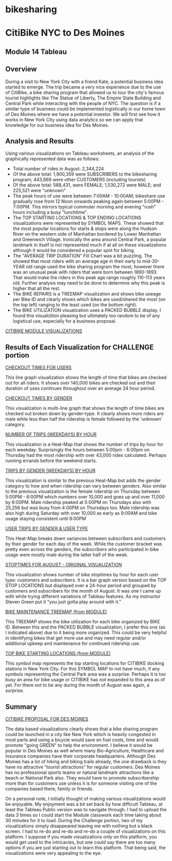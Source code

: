 # bikesharing
# CitiBike NYC to Des Moines
## Module 14 Tableau

## Overview
During a visit to New York City with a friend Kate, a potential business idea started to emerge.  The trip became a very nice experience due to the use of CitiBike, a bike sharing program that allowed us to tour the city's famous tourist highlights like The Statue of Liberty, The Empire State Building and Central Park while interacting with the people of NYC.  The question is if a similar type of business could be implemented logistically in our home town of Des Moines where we have a potential investor.  We will first see how it works in New York City using data analytics so we can apply that knowledge for our business idea for Des Moines.

## Analysis and Results
Using various visualizations on Tableau worksheets, an analysis of the graphically represented data was as follows:
* Total number of rides in August: 2,344,224
* Of the above total: 1,900,359 were SUBSCRIBERS to the bikesharing program; 443,869 were other CUSTOMERS (including tourists)
* Of the above total: 588,431, were FEMALE; 1,530,272 were MALE; and 225,521 were "unknown"
* The peak hours of use were between 7:00AM - 10:00AM; bikeshare use gradually rose from 12 Noon onwards peaking again between 5:00PM - 7:00PM.  This mirrors typical commuter morning and evening "rush" hours including a busy "lunchtime".
* The TOP STARTING LOCATIONS & TOP ENDING LOCATIONS visualizations were represented by SYMBOL MAPS.  These showed that the most popular locations for starts & stops were along the Hudson River on the western side of Manhattan bordered by Lower Manhattan and Greenwich Village.  Ironically the area around Central Park, a popular landmark in itself is not represented much if at all on these visualizations although it would be considered a popular spot for biking.
* The "AVERAGE TRIP DURATION" Fill Chart was a bit puzzling.  The showed that most riders with an average age in their early to mid-30-YEAR old range used the bike sharing program the most, however there was an unusual peak with riders that were born between 1890-1893.  That would make the riders in this peak age range roughly 110-113 years old.  Further analysis may need to be done to determine why this peak is higher that all the rest.
* The BIKE REPAIRS is a TREEMAP visualization and shows bike useage per Bike ID and clearly shows which bikes are used/shared the most (on the top left) ranging to the least used (on the bottom right).
* The BIKE UTILIZATION visualization uses a PACKED BUBBLE display.  I found this visualiztion pleasing but ultimately too random to be of any logistical use, especially for a business proposal.

[CITIBIKE MODULE VISUALIZATIONS](https://public.tableau.com/views/MOD14DASHBOARDNYCCITIBIKE/MOD14CITIBIKEDESMOINESPROPOSAL?:language=en-US&:display_count=n&:origin=viz_share_link)

## Results of Each Visualization for CHALLENGE portion

[CHECKOUT TIMES FOR USERS](https://public.tableau.com/views/CITIBIKEPROPOSALNYCtoDESMOINES/CITIBIKEPROPOSALFORDESMOINES?:language=en-US&:display_count=n&:origin=viz_share_link)

This line graph visualization shows the length of time that bikes are checked out for all riders.  It shows over 140,000 bikes are checked out and their duration of uses continues throughout over an average 24 hour period.

[CHECKOUT TIMES BY GENDER](https://public.tableau.com/shared/FC3W4T3JK?:display_count=n&:origin=viz_share_link)

This visualization is multi-line graph that shows the length of time bikes are checked out broken down by gender-type.  It clearly shows more riders are male while less than half the ridership is female followed by the 'unknown' category.

[NUMBER OF TRIPS (WEEKDAYS) BY HOUR](https://public.tableau.com/shared/WSH4M6HFY?:display_count=n&:origin=viz_share_link)

This visualization is a Heat-Map that shows the number of trips by hour for each weekday.  Surprisingly the hours between 5:00pm - 6:00pm on Thursday had the most ridership with over 43,000 rides calculated.  Perhaps running errands before the weekend starts.

[TRIPS BY GENDER (WEEKDAYS) BY HOUR](https://public.tableau.com/shared/ZTXWXTHGT?:display_count=n&:origin=viz_share_link)

This visualization is similar to the previous Heat-Map but adds the gender category to how and when ridership can vary between genders.  Also similar to the previous visualization is the female ridership on Thursday between 5:00PM - 6:00PM which numbers over 10,000 and goes up and over 11,000 by 6:00PM.  Male ridership peaked at 5:00PM on Thursdays also with 25,256 but was busy from 4:00PM on Thursdays too.  Male ridership was also high during Saturday with over 10,000 as early as 9:00AM and bike usage staying consistent until 8:00PM

[USER TRIPS BY GENDER & USER TYPE](https://public.tableau.com/shared/3QFWC2D8J?:display_count=n&:origin=viz_share_link)

This Heat-Map breaks down variances between subscribers and customers by their gender for each day of the week.  While the customer bracket was pretty even across the genders, the subscribers who participated in bike usage were mostly male during the latter half of the week.

[STOPTIMES FOR AUGUST - ORIGINAL VISUALIZATION](https://public.tableau.com/shared/69RSZNR35?:display_count=n&:origin=viz_share_link)

This visualization shows number of bike stoptimes by hour for each user type: customers and subscribers.  It is a bar graph version based on the TOP STOP LOCATIONS but displayed over a 24-hour period and grouped by customers and subscribers for the month of August.  It was one I came up with while trying different variations of Tableau features.  As my instructor Steven Green put it "you just gotta play around with it."

[BIKE MAINTENANCE TREEMAP (from MODULE)](https://public.tableau.com/shared/ZWZN72NR3?:display_count=n&:origin=viz_share_link)

This TREEMAP shows the bike utilization for each bike organized by BIKE ID.  Between this and the PACKED BUBBLE visualization, I prefer this one (as I indicated above) due to it being more organized.  This could be very helpful in identifying bikes that get more use and may need regular and/or additional upkeep and maintenance for continued ridership use.

[TOP BIKE STARTING LOCATIONS (from MODULE)](https://public.tableau.com/shared/XRJKMCKCP?:display_count=n&:origin=viz_share_link)

This symbol map represents the top starting locations for CITIBIKE docking stations in New York City.  For this SYMBOL MAP to not have much, if any symbols representing the Central Park area was a surprise.  Perhaps it is too busy an area for bike usage or CITIBIKE has not expanded to this area as of yet.  For there not to be any during the month of August was again, a surprise.


## Summary

[CITIBIKE PROPOSAL FOR DES MOINES](https://public.tableau.com/app/profile/takemi.oshiro/viz/CITIBIKEPROPOSALNYCtoDESMOINES/CITIBIKEPROPOSALFORDESMOINES)

The data based visualizations clearly shows that a bike sharing program could be launched in a city like New York which is heavily congested in most parts and using a bicycle would save on fuel costs, time and would promote "going GREEN" to help the environment.  I believe it would be popular in Des Moines as well where many Bio-Agriculture, Healthcare and Insurance companies have their corporate headquarters.  Although Des Moines has a lot of hiking and biking trails already, the one drawback is they have no attractive "tourist attractions" for regular customers.  Des Moines has no professional sports teams or natural landmark attractions like a beach or National Park also.  They would have to promote subscribership more than for customers use unless it is for someone visiting one of the companies based there, family or friends.

On a personal note, I initially thought of making various visualizations would be enjoyable.  My enjoyment was a bit set back by how difficult Tableau, at least the Tableau Public version was to navigate through.  I had to upload the data 3 times so I could start the Module classwork each time taking about 30 minutes for it to load.  During the Challenge portion, two of my visualizations simply disappeared leaving me with nothing but a black screen.  I had to re-do and re-do and re-do a couple of visualizations on this platform.  I suppose if you made visualizations only on this platform, you would get used to the intricacies, but one could say there are too many options if you are just starting out to learn this platform.  That being said, the visualizations were very appealing to the eye.  
